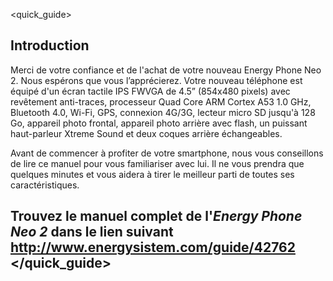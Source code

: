 <quick_guide>

## Introduction
Merci de votre confiance et de l'achat de votre nouveau Energy Phone Neo 2. Nous espérons que vous l’apprécierez.
Votre nouveau téléphone est équipé d'un écran tactile IPS FWVGA de 4.5” (854x480 pixels) avec revêtement anti-traces, processeur Quad Core ARM Cortex A53 1.0 GHz, Bluetooth 4.0, Wi-Fi, GPS, connexion 4G/3G, lecteur micro SD jusqu'à 128 Go, appareil photo frontal, appareil photo arrière avec flash, un puissant haut-parleur Xtreme Sound et deux coques arrière échangeables.

Avant de commencer à profiter de votre smartphone, nous vous conseillons de lire ce manuel pour vous familiariser avec lui. Il ne vous prendra que quelques minutes et vous aidera à tirer le meilleur parti de toutes ses caractéristiques.

## <unique> Trouvez le manuel complet de l'*Energy Phone Neo 2* dans le lien suivant  http://www.energysistem.com/guide/42762 </unique> </quick_guide>
